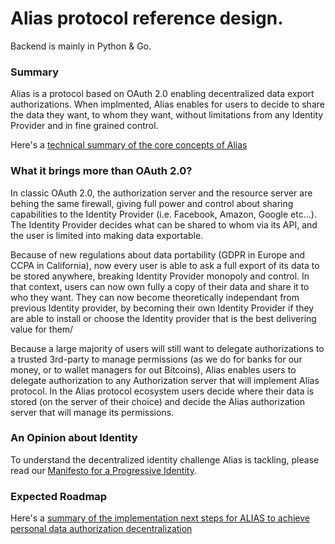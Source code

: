 # Alias protocol reference design. 
Backend is mainly in Python & Go.

### Summary

Alias is a protocol based on OAuth 2.0 enabling decentralized data export authorizations. When implmented, Alias enables for users to decide to share the data they want, to whom they want, without limitations from any Identity Provider and in fine grained control.

Here's a [technical summary of the core concepts of Alias](https://github.com/progressive-identity/sandbox/blob/master/doc/SUMMARY)

### What it brings more than OAuth 2.0?
In classic OAuth 2.0, the authorization server and the resource server are behing the same firewall, giving full power and control about sharing capabilities to the Identity Provider (i.e. Facebook, Amazon, Google etc...). The Identity Provider decides what can be shared to whom via its API, and the user is limited into making data exportable.

Because of new regulations about data portability (GDPR in Europe and CCPA in California), now every user is able to ask a full export of its data to be stored anywhere, breaking Identity Provider monopoly and control. In that context, users can now own fully a copy of their data and share it to who they want. They can now become  theoretically independant from previous Identity provider, by becoming their own Identity Provider if they are able to install or choose the Identity provider that is the best delivering value for them/

Because a large majority of users will still want to delegate authorizations to a trusted 3rd-party to manage permissions (as we do for banks for our money, or to wallet managers for out Bitcoins), Alias enables users to delegate authorization to any Authorization server that will implement Alias protocol. In the Alias protocol ecosystem users decide where their data is stored (on the server of their choice) and decide the Alias authorization server that will manage its permissions.

### An Opinion about Identity

To understand the decentralized identity challenge Alias is tackling, please read our [Manifesto for a Progressive Identity](https://github.com/progressive-identity/ref/wiki/Manifesto-for-a-Progressive-Identity).

### Expected Roadmap

Here's a [summary of the implementation next steps for ALIAS to achieve personal data authorization decentralization](https://github.com/progressive-identity/ref/wiki/Roadmap-of-ALIAS-protocol-delivery)
